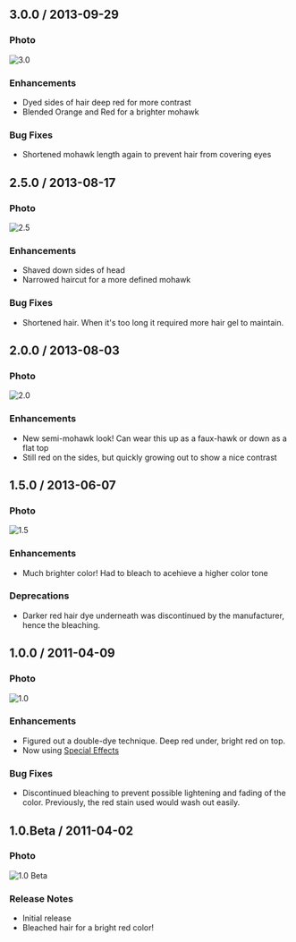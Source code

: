## 3.0.0 / 2013-09-29

### Photo

![3.0](images/3_0_hair.jpg)

### Enhancements

* Dyed sides of hair deep red for more contrast
* Blended Orange and Red for a brighter mohawk

### Bug Fixes

* Shortened mohawk length again to prevent hair from covering eyes

## 2.5.0 / 2013-08-17

### Photo

![2.5](images/2_5_hair.jpg)

### Enhancements

* Shaved down sides of head
* Narrowed haircut for a more defined mohawk

### Bug Fixes

* Shortened hair. When it's too long it required more hair gel to maintain.

## 2.0.0 / 2013-08-03

### Photo

![2.0](images/2_0_hair.jpg)

### Enhancements

* New semi-mohawk look! Can wear this up as a faux-hawk or down as a flat top
* Still red on the sides, but quickly growing out to show a nice contrast

## 1.5.0 / 2013-06-07

### Photo

![1.5](images/1_5_hair.jpg)

### Enhancements

* Much brighter color! Had to bleach to acehieve a higher color tone

### Deprecations

* Darker red hair dye underneath was discontinued by the manufacturer, hence
  the bleaching.

## 1.0.0 / 2011-04-09

### Photo

![1.0](images/1_0_hair.jpg)

### Enhancements

* Figured out a double-dye technique. Deep red under, bright red on top.
* Now using [Special Effects](http://www.specialeffectsusa.com/)

### Bug Fixes

* Discontinued bleaching to prevent possible lightening and fading of the color.
  Previously, the red stain used would wash out easily.

## 1.0.Beta / 2011-04-02

### Photo

![1.0 Beta](images/1_0_beta_hair.jpg)

### Release Notes

* Initial release
* Bleached hair for a bright red color!
